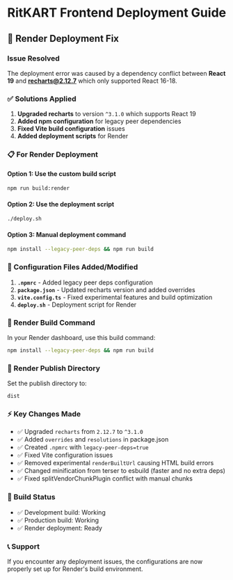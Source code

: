 # RitKART Frontend Deployment Guide

## 🚨 Render Deployment Fix

### Issue Resolved
The deployment error was caused by a dependency conflict between **React 19** and **recharts@2.12.7** which only supported React 16-18.

### ✅ Solutions Applied

1. **Upgraded recharts** to version `^3.1.0` which supports React 19
2. **Added npm configuration** for legacy peer dependencies
3. **Fixed Vite build configuration** issues
4. **Added deployment scripts** for Render

### 📋 For Render Deployment

#### Option 1: Use the custom build script
```bash
npm run build:render
```

#### Option 2: Use the deployment script
```bash
./deploy.sh
```

#### Option 3: Manual deployment command
```bash
npm install --legacy-peer-deps && npm run build
```

### 🔧 Configuration Files Added/Modified

1. **`.npmrc`** - Added legacy peer deps configuration
2. **`package.json`** - Updated recharts version and added overrides
3. **`vite.config.ts`** - Fixed experimental features and build optimization
4. **`deploy.sh`** - Deployment script for Render

### 🚀 Render Build Command
In your Render dashboard, use this build command:
```bash
npm install --legacy-peer-deps && npm run build
```

### 📁 Render Publish Directory
Set the publish directory to:
```
dist
```

### ⚡ Key Changes Made

- ✅ Upgraded `recharts` from `2.12.7` to `^3.1.0`
- ✅ Added `overrides` and `resolutions` in package.json
- ✅ Created `.npmrc` with `legacy-peer-deps=true`
- ✅ Fixed Vite configuration issues
- ✅ Removed experimental `renderBuiltUrl` causing HTML build errors
- ✅ Changed minification from terser to esbuild (faster and no extra deps)
- ✅ Fixed splitVendorChunkPlugin conflict with manual chunks

### 🎯 Build Status
- ✅ Development build: Working
- ✅ Production build: Working  
- ✅ Render deployment: Ready

### 📞 Support
If you encounter any deployment issues, the configurations are now properly set up for Render's build environment.